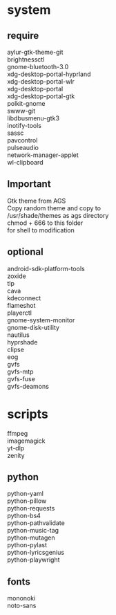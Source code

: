 # system  
## require  
aylur-gtk-theme-git  
brightnessctl  
gnome-bluetooth-3.0  
xdg-desktop-portal-hyprland  
xdg-desktop-portal-wlr  
xdg-desktop-portal  
xdg-desktop-portal-gtk  
polkit-gnome  
swww-git  
libdbusmenu-gtk3  
inotify-tools  
sassc  
pavcontrol  
pulseaudio  
network-manager-applet  
wl-clipboard  
## Important  
Gtk theme from AGS  
Copy random theme and copy to  
/usr/shade/themes as ags directory  
chmod + 666 to this folder  
for shell to modification   

## optional  
  
android-sdk-platform-tools  
zoxide  
tlp  
cava  
kdeconnect  
flameshot  
playerctl  
gnome-system-monitor  
gnome-disk-utility  
nautilus  
hyprshade  
clipse  
eog  
gvfs  
gvfs-mtp  
gvfs-fuse  
gvfs-deamons  

# scripts  
ffmpeg  
imagemagick  
yt-dlp  
zenity  

## python  
python-yaml  
python-pillow  
python-requests  
python-bs4  
python-pathvalidate  
python-music-tag  
python-mutagen  
python-pylast  
python-lyricsgenius  
python-playwright

## fonts  
mononoki  
noto-sans  
